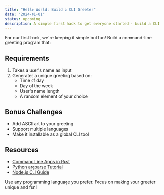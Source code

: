 ```yaml
---
title: "Hello World: Build a CLI Greeter"
date: "2024-01-01"
status: upcoming
description: A simple first hack to get everyone started - build a CLI greeting program with a twist!
---
```


For our first hack, we're keeping it simple but fun! Build a command-line greeting program that:

## Requirements

1. Takes a user's name as input
2. Generates a unique greeting based on:
   - Time of day
   - Day of the week
   - User's name length
   - A random element of your choice

## Bonus Challenges

- Add ASCII art to your greeting
- Support multiple languages
- Make it installable as a global CLI tool

## Resources

- [Command Line Apps in Rust](https://rust-cli.github.io/book/index.html)
- [Python argparse Tutorial](https://docs.python.org/3/howto/argparse.html)
- [Node.js CLI Guide](https://nodejs.org/en/learn/command-line/command-line-apps)

Use any programming language you prefer. Focus on making your greeter unique and fun! 
